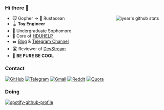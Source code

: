 ### Hi there 👋

<img align="right" src="https://github-readme-stats.vercel.app/api?username=iyear&show_icons=true&icon_color=0366d6&bg_color=ffffff&count_private=true&hide_title=true" alt="iyear's github stats"/>

- 🐭 Gopher → 🦀 Rustacean
- 🪀 **Toy Engineer**
- 🏬 Undergraduate Sophomore
- 🧑 Core of [HDUHELP](https://github.com/hduhelp)
- ✒️ [Blog](https://iyear.me) & [Telegram Channel](https://t.me/iyear)
- 🛣️ Reviewer of [DevStream](https://github.com/devstream-io/devstream)
- 👻 **BE PURE BE COOL**

### Contact

[![GitHub](https://img.shields.io/badge/github-%23100000.svg?&style=for-the-badge&logo=github&logoColor=white)](https://github.com/iyear)
[![Telegram](https://img.shields.io/badge/telegram-%2326A5E4.svg?&style=for-the-badge&logo=telegram&logoColor=white)](https://t.me/xixilll)
[![Gmail](https://img.shields.io/badge/gmail-%23EA4335.svg?&style=for-the-badge&logo=gmail&logoColor=white)](mailto:ljyngup@gmail.com)
[![Reddit](https://img.shields.io/badge/reddit-%23FF4500.svg?&style=for-the-badge&logo=reddit&logoColor=white)](https://www.reddit.com/user/iyear_)
[![Quora](https://img.shields.io/badge/quora-%23B92B27.svg?&style=for-the-badge&logo=quora&logoColor=white)](https://www.quora.com/profile/Iyear)

### Doing

[![spotify-github-profile](https://spotify-github-profile.vercel.app/api/view?uid=31s6rhh7puhqyw7bwvqkiexnx27e&cover_image=true&theme=novatorem&show_offline=false&background_color=121212&interchange=true&bar_color=53b14f&bar_color_cover=false)](https://spotify-github-profile.vercel.app/api/view?uid=31s6rhh7puhqyw7bwvqkiexnx27e&redirect=true)
